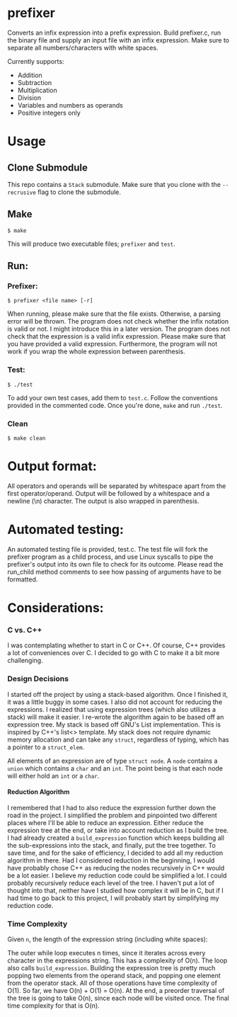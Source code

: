 # prefixer

Converts an infix expression into a prefix expression.
Build prefixer.c, run the binary file and supply an input file with an infix expression.
Make sure to separate all numbers/characters with white spaces.

Currently supports:
- Addition
- Subtraction
- Multiplication
- Division
- Variables and numbers as operands
- Positive integers only

# Usage
## Clone Submodule
This repo contains a `Stack` submodule. Make sure that you clone with the `--recrusive` flag to clone the submodule.

## Make
    $ make
This will produce two executable files; `prefixer` and `test`.

## Run: 

### Prefixer:
    $ prefixer <file name> [-r]
When running, please make sure that the file exists. Otherwise, a parsing error will be thrown. The program does not check whether the infix notation is valid or not. 
I might introduce this in a later version. The program does not check that the expression is a valid infix expression. Please make sure that you have provided a valid expression.
Furthermore, the program will not work if you wrap the whole expression between parenthesis.

### Test:
    $ ./test
    
To add your own test cases, add them to `test.c`. Follow the conventions provided in the commented code. Once you're done, `make` and run `./test`.
    
### Clean
    $ make clean

# Output format:
All operators and operands will be separated by whitespace apart from the first operator/operand. Output will be followed by a whitespace and a newline (\n) character. The output is also wrapped in parenthesis.

# Automated testing:
An automated testing file is provided, test.c. The test file will fork the prefixer program as a child process, and use Linux syscalls to pipe the prefixer's output
into its own file to check for its outcome. Please read the run_child method comments to see how passing of arguments have to be formatted.

# Considerations:

### C vs. C++
I was contemplating whether to start in C or C++. Of course, C++ provides a lot of conveniences over C. I decided to go with C to make it a bit more challenging.

### Design Decisions
I started off the project by using a stack-based algorithm. Once I finished it, it was a little buggy in some cases. I also did not account for reducing the expressions.
I realized that using expression trees (which also utilizes a stack) will make it easier. I re-wrote the algorithm again to be based off an expression tree.
My stack is based off GNU's List implementation. This is inspired by C++'s list<> template. My stack does not require dynamic memory allocation and can take any `struct`, regardless of typing, which has a pointer to a `struct_elem`.

All elements of an expression are of type `struct node`. A `node` contains a `union` which contains a `char` and an `int`. The point being is that each node will either hold an `int` or a `char`.

#### Reduction Algorithm
I remembered that I had to also reduce the expression further down the road in the project. I simplified the problem and pinpointed two different places where I'll be able to reduce an expression.
Either reduce the expression tree at the end, or take into account reduction as I build the tree. I had already created a `build_expression` function which keeps building all the sub-expressions into the stack, and finally, put the tree together.
To save time, and for the sake of efficiency, I decided to add all my reduction algorithm in there. Had I considered reduction in the beginning, I would have probably chose C++ as reducing the nodes recursively in C++ would be a lot easier.
I believe my reduction code could be simplified a lot. I could probably recursively reduce each level of the tree. I haven't put a lot of thought into that, neither have I studied how complex it will be in C, but if I had time to go back to this project, 
I will probably start by simplifying my reduction code.


### Time Complexity
Given `n`, the length of the expression string (including white spaces):

The outer while loop executes n times, since it iterates across every character in the expressions string. This has a complexity of O(n). 
The loop also calls `build_expression`. Building the expression tree is pretty much popping two elements from the operand stack, and popping one element from the operator stack. All of those operations have time complexity of O(1). So far, we have O(n) + O(1) = O(n).
At the end, a preorder traversal of the tree is going to take O(n), since each node will be visited once. The final time complexity for that is O(n).
